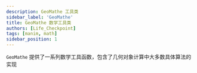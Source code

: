 ```yaml
---
description: GeoMathe 工具类
sidebar_label: 'GeoMathe'
title: GeoMathe 数学工具类
authors: [Life_Checkpoint]
tags: [manim, math]
sidebar_position: 1
---
```


`GeoMathe` 提供了一系列数学工具函数，包含了几何对象计算中大多数具体算法的实现